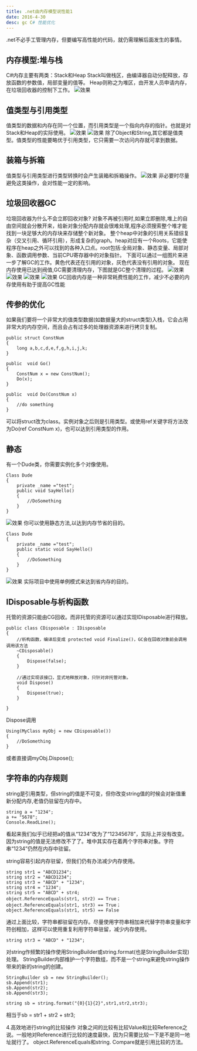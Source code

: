 ```yaml
---
title: .net由内存模型说性能1
date: 2016-4-30
desc: gc C# 性能优化
---
```

.net不必手工管理内存，但要编写高性能的代码，就仍需理解后面发生的事情。

## 内存模型:堆与栈
C#内存主要有两类：Stack和Heap
Stack叫做栈区，由编译器自动分配释放，存放函数的参数值，局部变量的值等。
Heap则称之为堆区，由开发人员申请内存，在垃圾回收器的控制下工作。
![效果](/img/CSharp-1.jpg)

<!-- more -->
## 值类型与引用类型
值类型的数据和内存在同一个位置，而引用类型是一个指向内存的指针。也就是对Stack和Heap的实际使用。
![效果](/img/CSharp-2.jpg)
![效果](/img/CSharp-3.jpg)
除了Object和String,其它都是值类型。值类型的性能要略优于引用类型，它只需要一次访问内存就可拿到数据。

## 装箱与拆箱
值类型与引用类型进行类型转换时会产生装箱和拆箱操作。
![效果](/img/CSharp-4.jpg)
非必要时尽量避免这类操作，会对性能一定的影响。

## 垃圾回收器GC
垃圾回收器为什么不会立即回收对象?
对象不再被引用时,如果立即删除,堆上的自由空间就会分散开来，给新对象分配内存就会很难处理,程序必须搜索整个堆才能找到一块足够大的内存块来存储整个新对象。
整个heap中对象的引用关系错综复杂（交叉引用、循环引用），形成复杂的graph。heap对应有一个Roots，它能使程序在heap之外可以找到的各种入口点。root包括:全局对象、静态变量、局部对象、函数调用参数、当前CPU寄存器中的对象指针。
下面可以通过一组图片来进一步了解GC的工作。黄色代表还在引用的对象，灰色代表没有引用的对象。
现在内存使用已达到阀值,GC需要清理内存，下图就是GC整个清理的过程。
![效果](/img/CSharp-5.gif)
![效果](/img/CSharp-6.gif)
![效果](/img/CSharp-7.gif)
![效果](/img/CSharp-8.gif)
GC回收内存是一种非常耗费性能的工作，减少不必要的内存使用有助于提高GC性能

## 传参的优化
如果我们要将一个非常大的值类型数据(如数据量大的struct类型)入栈，它会占用非常大的内存空间，而且会占有过多的处理器资源来进行拷贝复制。
``` CSharp
public struct ConstNum
{
	long a,b,c,d,e,f,g,h,i,j,k;
}

public  void Go()
{
	ConstNum x = new ConstNum();
	Do(x);
}

public  void Do(ConstNum x)
{
	//do something
}
```
可以将struct改为class。实例对象之后则是引用类型。或使用ref关键字将方法改为Do(ref ConstNum x)，也可以达到引用类型的作用。

## 静态
有一个Dude类，你需要实例化多个对像使用。
``` CSharp
Class Dude
{
	private _name ="test";
	public void SayHello()
	{
		//DoSomething
	}
}
```
![效果](/img/CSharp-9.gif)
你可以使用静态方法,以达到内存节省的目的。
``` CSharp
Class Dude
{
	private _name ="test";
	public static void SayHello()
	{
		//DoSomething
	}
}
```
![效果](/img/CSharp-10.gif)
实际项目中使用单例模式来达到省内存的目的。

## IDisposable与析构函数
托管的资源只能由CG回收。而非托管的资源可以通过实现IDisposable进行释放。
``` CSharp
public class CDisposable : IDisposable
{
    //析构函数，编译后变成 protected void Finalize()，GC会在回收对象前会调用调用该方法 
    ~CDisposable() 
    { 
        Dispose(false); 
    } 

    //通过实现该接口，显式地释放对象，只针对非托管对象。
    void Dispose() 
    { 
        Dispose(true); 
    } 

}
```

Dispose调用

``` CSharp
Using(MyClass myObj = new CDisposable())
{ 
	//DoSomething
}
```

或者直接调myObj.Dispose();


## 字符串的内存规则
string是引用类型，但string的值是不可变，但你改变string值的时候会对新值重新分配内存,老值仍驻留在内存中。

```CSharp
string a = "1234";
a += "5678";
Console.ReadLine();
```

看起来我们似乎已经把a的值从“1234”改为了“12345678”，实际上并没有改变。因为string的值是无法修改不了了。堆中其实存在着两个字符串对象。字符串“1234”仍然在内存中驻留。

string容易引起内存驻留，但我们仍有办法减少内存使用。

``` CSharp
string str1 = "ABCD1234";
string str2 = "ABCD1234";
string str3 = "ABCD" + "1234"; 
string str4 = "1234";
string str5 = "ABCD" + str4;
object.ReferenceEquals(str1, str2) == True；
object.ReferenceEquals(str1, str3) == True；
object.ReferenceEquals(str1, str5) == False
```
通过上面比较，字符串都驻留在内存。尽量使用字符串相加来代替字符串变量和字符创相加，这样可以使用重复利用字符串驻留，减少内存使用。

``` CSharp
string str3 = "ABCD" + "1234"; 
```

对string作频繁的操作使用StringBuilder或string.format(也是StringBuilder实现)处理。
StringBuilder内部维护一个字符数组，而不是一个string来避免string操作带来的新的string的创建。

``` CSharp
StringBuilder sb = new StringBuilder();
sb.Append(str1);
sb.Append(str2);
sb.Append(str3);
``` 

``` CSharp
string sb = string.format("{0}{1}{2}",str1,str2,str3);
``` 

相当于sb = str1 + str2 + str3;

4.高效地进行string的比较操作
对象之间的比较有比较Value和比较Reference之说。一般地对Reference进行比较的速度最快，因为只需要比较一下是不是同一地址就行了。
object.ReferenceEquals和string. Compare就是引用比较的方法。